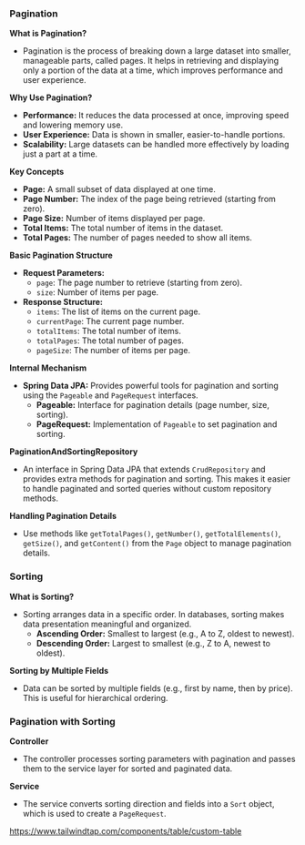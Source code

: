 
### Pagination

**What is Pagination?**
- Pagination is the process of breaking down a large dataset into smaller, manageable parts, called pages. It helps in retrieving and displaying only a portion of the data at a time, which improves performance and user experience.

**Why Use Pagination?**
- **Performance:** It reduces the data processed at once, improving speed and lowering memory use.
- **User Experience:** Data is shown in smaller, easier-to-handle portions.
- **Scalability:** Large datasets can be handled more effectively by loading just a part at a time.

**Key Concepts**
- **Page:** A small subset of data displayed at one time.
- **Page Number:** The index of the page being retrieved (starting from zero).
- **Page Size:** Number of items displayed per page.
- **Total Items:** The total number of items in the dataset.
- **Total Pages:** The number of pages needed to show all items.

**Basic Pagination Structure**
- **Request Parameters:**
  - `page`: The page number to retrieve (starting from zero).
  - `size`: Number of items per page.
- **Response Structure:**
  - `items`: The list of items on the current page.
  - `currentPage`: The current page number.
  - `totalItems`: The total number of items.
  - `totalPages`: The total number of pages.
  - `pageSize`: The number of items per page.

**Internal Mechanism**
- **Spring Data JPA:** Provides powerful tools for pagination and sorting using the `Pageable` and `PageRequest` interfaces.
  - **Pageable:** Interface for pagination details (page number, size, sorting).
  - **PageRequest:** Implementation of `Pageable` to set pagination and sorting.

**PaginationAndSortingRepository**
- An interface in Spring Data JPA that extends `CrudRepository` and provides extra methods for pagination and sorting. This makes it easier to handle paginated and sorted queries without custom repository methods.

**Handling Pagination Details**
- Use methods like `getTotalPages()`, `getNumber()`, `getTotalElements()`, `getSize()`, and `getContent()` from the `Page` object to manage pagination details.

### Sorting

**What is Sorting?**
- Sorting arranges data in a specific order. In databases, sorting makes data presentation meaningful and organized.
  - **Ascending Order:** Smallest to largest (e.g., A to Z, oldest to newest).
  - **Descending Order:** Largest to smallest (e.g., Z to A, newest to oldest).

**Sorting by Multiple Fields**
- Data can be sorted by multiple fields (e.g., first by name, then by price). This is useful for hierarchical ordering.

### Pagination with Sorting

**Controller**
- The controller processes sorting parameters with pagination and passes them to the service layer for sorted and paginated data.

**Service**
- The service converts sorting direction and fields into a `Sort` object, which is used to create a `PageRequest`.


https://www.tailwindtap.com/components/table/custom-table